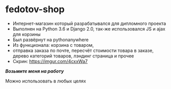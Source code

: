# fedotov-shop

* Интернет-магазин который разрабатывался для дипломного проекта
* Выполнен на Python 3.6 и Django 2.0, так-же использовался JS и ajax для корзины
* Был развёрнут на pythonanywhere
* Из функционала: корзина с товаром, 
* отправка заказа по почте, пересчёт стоимости товара в заказе, дерево категорий товаров, лэндинг страница и прочее
* Скрин: https://imgur.com/4cxxWa7

***Возьмите меня на работу***

Можно использовать в любых целях
